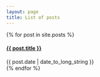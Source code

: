 ```yaml
---
layout: page
title: List of posts
---
```


{% for post in site.posts %}
  <article>
    <h4>
      <a href="{{ post.url }}">
        {{ post.title }}
      </a>
    </h4>
    <time datetime="{{ post.date | date: "%Y-%m-%d" }}">{{ post.date | date_to_long_string }}</time>
  </article>
{% endfor %}